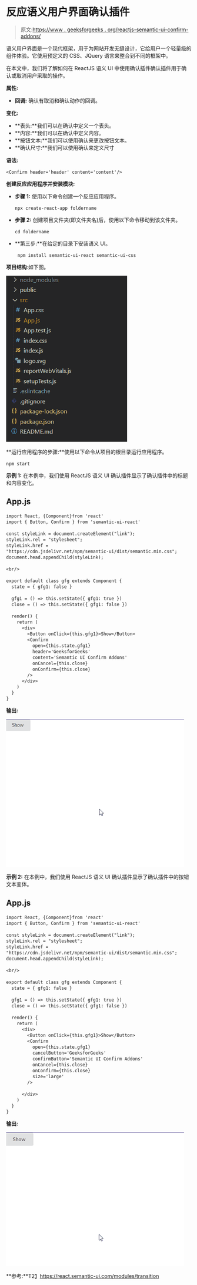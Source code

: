 # 反应语义用户界面确认插件

> 原文:[https://www . geeksforgeeks . org/reactjs-semantic-ui-confirm-addons/](https://www.geeksforgeeks.org/reactjs-semantic-ui-confirm-addons/)

语义用户界面是一个现代框架，用于为网站开发无缝设计，它给用户一个轻量级的组件体验。它使用预定义的 CSS、JQuery 语言来整合到不同的框架中。

在本文中，我们将了解如何在 ReactJS 语义 UI 中使用确认插件确认插件用于确认或取消用户采取的操作。

**属性:**

*   **回调:** 确认有取消和确认动作的回调。

**变化:**

*   **表头:**我们可以在确认中定义一个表头。
*   **内容:**我们可以在确认中定义内容。
*   **按钮文本:**我们可以使用确认来更改按钮文本。
*   **确认尺寸:**我们可以使用确认来定义尺寸

**语法:**

```
<Confirm header='header' content='content'/>
```

**创建反应应用程序并安装模块:**

*   **步骤 1:** 使用以下命令创建一个反应应用程序。

    ```
    npx create-react-app foldername
    ```

*   **步骤 2:** 创建项目文件夹(即文件夹名)后，使用以下命令移动到该文件夹。

    ```
    cd foldername
    ```

*   **第三步:**在给定的目录下安装语义 UI。

    ```
     npm install semantic-ui-react semantic-ui-css
    ```

**项目结构**:如下图。

![](img/f04ae0d8b722a9fff0bd9bd138b29c23.png)

**运行应用程序的步骤:**使用以下命令从项目的根目录运行应用程序。

```
npm start
```

**示例 1:** 在本例中，我们使用 ReactJS 语义 UI 确认插件显示了确认插件中的标题和内容变化。

## App.js

```
import React, {Component}from 'react'
import { Button, Confirm } from 'semantic-ui-react'

const styleLink = document.createElement("link");
styleLink.rel = "stylesheet";
styleLink.href = 
"https://cdn.jsdelivr.net/npm/semantic-ui/dist/semantic.min.css";
document.head.appendChild(styleLink);

<br/>

export default class gfg extends Component {
  state = { gfg1: false }

  gfg1 = () => this.setState({ gfg1: true })
  close = () => this.setState({ gfg1: false })

  render() {
    return (
      <div>
        <Button onClick={this.gfg1}>Show</Button>
        <Confirm
          open={this.state.gfg1}
          header='GeeksforGeeks'
          content='Semantic UI Confirm Addons'
          onCancel={this.close}
          onConfirm={this.close}
        />
      </div>
    )
  }
}
```

**输出:**

![](img/91c9f18dcb9e3cf0518693286fd55fc9.png)

**示例 2:** 在本例中，我们使用 ReactJS 语义 UI 确认插件显示了确认插件中的按钮文本变体。

## App.js

```
import React, {Component}from 'react'
import { Button, Confirm } from 'semantic-ui-react'

const styleLink = document.createElement("link");
styleLink.rel = "stylesheet";
styleLink.href = 
"https://cdn.jsdelivr.net/npm/semantic-ui/dist/semantic.min.css";
document.head.appendChild(styleLink);

<br/>

export default class gfg extends Component {
  state = { gfg1: false }

  gfg1 = () => this.setState({ gfg1: true })
  close = () => this.setState({ gfg1: false })

  render() {
    return (
      <div>
        <Button onClick={this.gfg1}>Show</Button>
        <Confirm
          open={this.state.gfg1}
          cancelButton='GeeksforGeeks'
          confirmButton='Semantic UI Confirm Addons'
          onCancel={this.close}
          onConfirm={this.close}
          size='large'
        />

      </div>
    )
  }
}
```

**输出:**

![](img/02be8be88c9282c4f8b25e9a712fc2a6.png)

**参考:**T2】https://react.semantic-ui.com/modules/transition